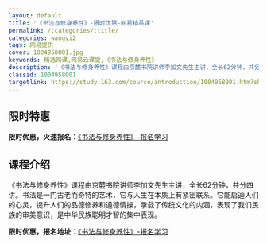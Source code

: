 ```yaml
---
layout: default
title: '《书法与修身养性》-限时优惠-网易精品课'
permalink: /:categories/:title/
categories: wangyi2
tags: 网易提供
cover: 1004958001.jpg
keywords: 精选网课,网易云课堂,《书法与修身养性》
description: '《书法与修身养性》课程由京麓书院讲师李加文先生主讲，全长62分钟，共分四讲。书法是一门古老而奇特的艺术，它与人生在本质上'
classid: 1004958001
targetlink: https://study.163.com/course/introduction/1004958001.htm?share=1&shareId=1025206652&utm_campaign=share&utm_medium=iphoneShare&utm_source=&utm_u=1025206652
---
```


## 限时特惠

**限时优惠，火速报名**：[《书法与修身养性》-报名学习](https://study.163.com/course/introduction/1004958001.htm?share=1&shareId=1025206652&utm_campaign=share&utm_medium=iphoneShare&utm_source=&utm_u=1025206652)

## 课程介绍

《书法与修身养性》课程由京麓书院讲师李加文先生主讲，全长62分钟，共分四讲。书法是一门古老而奇特的艺术，它与人生在本质上有紧密联系。它能启迪人们的心灵，提升人们的品德修养和道德情操，承载了传统文化的内涵，表现了我们民族的审美意识，是中华民族聪明才智的集中表现。

**限时优惠，报名地址**：[《书法与修身养性》-报名学习](https://study.163.com/course/introduction/1004958001.htm?share=1&shareId=1025206652&utm_campaign=share&utm_medium=iphoneShare&utm_source=&utm_u=1025206652)


